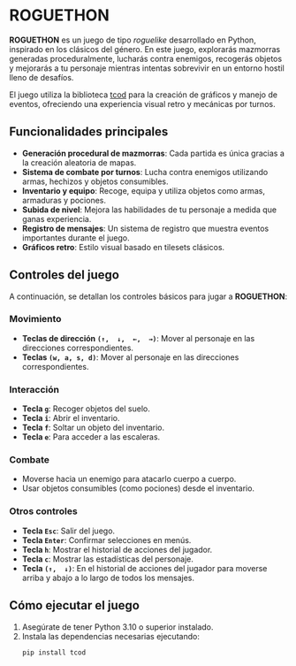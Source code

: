 # ROGUETHON

**ROGUETHON** es un juego de tipo *roguelike* desarrollado en Python, inspirado en los clásicos del género. En este juego, explorarás mazmorras generadas proceduralmente, lucharás contra enemigos, recogerás objetos y mejorarás a tu personaje mientras intentas sobrevivir en un entorno hostil lleno de desafíos.

El juego utiliza la biblioteca [tcod](https://python-tcod.readthedocs.io/) para la creación de gráficos y manejo de eventos, ofreciendo una experiencia visual retro y mecánicas por turnos.

## Funcionalidades principales

- **Generación procedural de mazmorras**: Cada partida es única gracias a la creación aleatoria de mapas.
- **Sistema de combate por turnos**: Lucha contra enemigos utilizando armas, hechizos y objetos consumibles.
- **Inventario y equipo**: Recoge, equipa y utiliza objetos como armas, armaduras y pociones.
- **Subida de nivel**: Mejora las habilidades de tu personaje a medida que ganas experiencia.
- **Registro de mensajes**: Un sistema de registro que muestra eventos importantes durante el juego.
- **Gráficos retro**: Estilo visual basado en tilesets clásicos.

## Controles del juego

A continuación, se detallan los controles básicos para jugar a **ROGUETHON**:

### Movimiento
- **Teclas de dirección `(↑,  ↓,  ←,  →)`**: Mover al personaje en las direcciones correspondientes.
- **Teclas `(w, a, s, d)`**: Mover al personaje en las direcciones correspondientes.

### Interacción
- **Tecla `g`**: Recoger objetos del suelo.
- **Tecla `i`**: Abrir el inventario.
- **Tecla `f`**: Soltar un objeto del inventario.
- **Tecla `e`**: Para acceder a las escaleras.

### Combate
- Moverse hacia un enemigo para atacarlo cuerpo a cuerpo.
- Usar objetos consumibles (como pociones) desde el inventario.

### Otros controles
- **Tecla `Esc`**: Salir del juego.
- **Tecla `Enter`**: Confirmar selecciones en menús.
- **Tecla `h`**: Mostrar el historial de acciones del jugador.
- **Tecla `c`**: Mostrar las estadísticas del personaje.
- **Tecla `(↑,  ↓)`**: En el historial de acciones del jugador para moverse arriba y abajo a lo largo de todos los mensajes.

## Cómo ejecutar el juego

1. Asegúrate de tener Python 3.10 o superior instalado.
2. Instala las dependencias necesarias ejecutando:
   ```bash
   pip install tcod